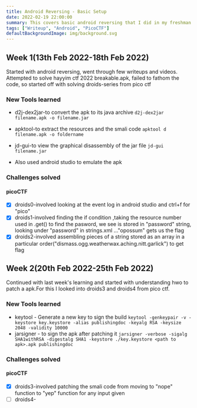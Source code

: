 ```yaml
---
title: Android Reversing - Basic Setup
date: 2022-02-19 22:00:00
summary: This covers basic android reversing that I did in my freshman year
tags: ["Writeup", "Android", "PicoCTF"]
defaultBackgroundImage: img/background.svg
---
```



## Week 1(13th Feb 2022-18th Feb 2022)


Started with android reversing, went through few writeups and videos. Attempted to solve  hayyim ctf 2022 breakable.apk, failed to fathom the code, so started off with solving droids-series from pico ctf
### New Tools learned
* d2j-dex2jar-to convert the apk to its java archive
`d2j-dex2jar filename.apk -o filename.jar`

* apktool-to extract the resources and the smali code
`apktool d filename.apk -o foldername`
* jd-gui-to view the graphical disassembly of the jar file
`jd-gui filename.jar`
* Also used android studio to emulate the apk
### Challenges solved
#### picoCTF 
- [x] droids0-involved looking at the event log in android studio and ctrl+f for "pico"
- [x] droids1-involved finding the if condition ,taking the resource number used in .get() to find the pasword, we see is stored in "password" string, looking under "password" in strings.xml ..."opossum" gets us the flag 
- [x] droids2-involved assembling pieces of a string stored as an array in a particular order("dismass.ogg.weatherwax.aching.nitt.garlick") to get flag

## Week 2(20th Feb 2022-25th Feb 2022)
Continued with last week's learning and started with understanding hwo to patch a apk.For this I looked into droids3 and droids4 from pico ctf.
### New Tools learned

* keytool - Generate a new key to sign the build
`keytool -genkeypair -v -keystore key.keystore -alias publishingdoc -keyalg RSA -keysize 2048 -validity 10000`
*  jarsigner - to sign the apk after patching it
`jarsigner -verbose -sigalg SHA1withRSA -digestalg SHA1 -keystore ./key.keystore <path to apk>.apk publishingdoc`
### Challenges solved
#### picoCTF
- [x] droids3-involved patching the smali code from moving to "nope" function to "yep" function for any input given
- [ ] droids4-